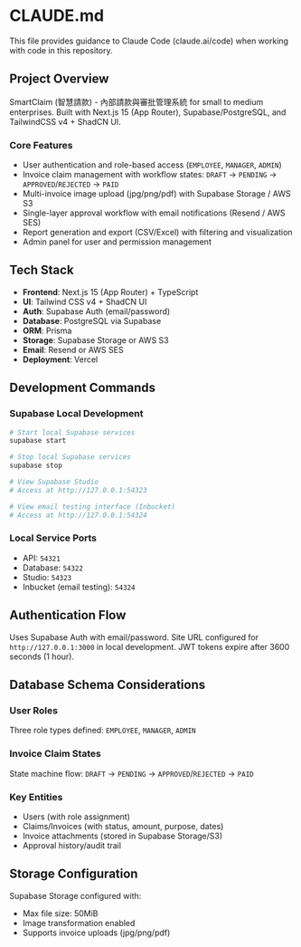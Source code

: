 # CLAUDE.md

This file provides guidance to Claude Code (claude.ai/code) when working with code in this repository.

## Project Overview

SmartClaim (智慧請款) - 內部請款與審批管理系統 for small to medium enterprises. Built with Next.js 15 (App Router), Supabase/PostgreSQL, and TailwindCSS v4 + ShadCN UI.

### Core Features

- User authentication and role-based access (`EMPLOYEE`, `MANAGER`, `ADMIN`)
- Invoice claim management with workflow states: `DRAFT` → `PENDING` → `APPROVED`/`REJECTED` → `PAID`
- Multi-invoice image upload (jpg/png/pdf) with Supabase Storage / AWS S3
- Single-layer approval workflow with email notifications (Resend / AWS SES)
- Report generation and export (CSV/Excel) with filtering and visualization
- Admin panel for user and permission management

## Tech Stack

- **Frontend**: Next.js 15 (App Router) + TypeScript
- **UI**: Tailwind CSS v4 + ShadCN UI
- **Auth**: Supabase Auth (email/password)
- **Database**: PostgreSQL via Supabase
- **ORM**: Prisma
- **Storage**: Supabase Storage or AWS S3
- **Email**: Resend or AWS SES
- **Deployment**: Vercel

## Development Commands

### Supabase Local Development

```bash
# Start local Supabase services
supabase start

# Stop local Supabase services
supabase stop

# View Supabase Studio
# Access at http://127.0.0.1:54323

# View email testing interface (Inbucket)
# Access at http://127.0.0.1:54324
```

### Local Service Ports

- API: `54321`
- Database: `54322`
- Studio: `54323`
- Inbucket (email testing): `54324`

## Authentication Flow

Uses Supabase Auth with email/password. Site URL configured for `http://127.0.0.1:3000` in local development. JWT tokens expire after 3600 seconds (1 hour).

## Database Schema Considerations

### User Roles

Three role types defined: `EMPLOYEE`, `MANAGER`, `ADMIN`

### Invoice Claim States

State machine flow: `DRAFT` → `PENDING` → `APPROVED`/`REJECTED` → `PAID`

### Key Entities

- Users (with role assignment)
- Claims/Invoices (with status, amount, purpose, dates)
- Invoice attachments (stored in Supabase Storage/S3)
- Approval history/audit trail

## Storage Configuration

Supabase Storage configured with:

- Max file size: 50MiB
- Image transformation enabled
- Supports invoice uploads (jpg/png/pdf)
